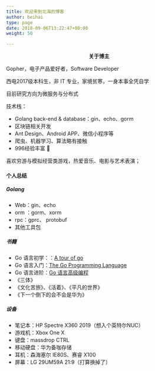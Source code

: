 ```yaml
---
title: 欢迎来到北海的博客
author: beihai
type: page
date: 2018-09-06T13:22:47+00:00
weight: 50

---
```


<p style="text-align: center;">
  <strong>关于博主</strong>
</p>



Gopher，电子产品爱好者，Software Developer

西电2017级本科生，非 IT 专业，家境贫寒，一身本事全凭自学

目前研究方向为微服务与分布式

技术栈：

- Golang back-end & database：gin、echo、gorm
- 区块链相关开发
- Ant Design、Android APP、微信小程序等
- 爬虫、机器学习、算法略有接触
- 996经验丰富 🙂

 
喜欢穷游与模拟经营类游戏，热爱音乐、电影与艺术表演；

 

#### 个人总结

##### Golang

- Web：gin、echo
- orm ：gorm、xorm
- rpc：gprc、 protobuf
- 其他工具包

##### 书籍

- Go 语言初学：：[A tour of go](https://tour.go-zh.org/welcome/1)
- Go 语言入门：[The Go Programming Language](https://books.studygolang.com/gopl-zh/)
- Go 语言进阶：[Go 语言高级编程](https://chai2010.cn/advanced-go-programming-book)
- 《三体》
- 《文化苦旅》、《活着》、《平凡的世界》
- 《下一个倒下的会不会是华为》

##### 设备

- 笔记本：HP Spectre X360 2019（想入个英特尔NUC）
- 游戏机：Xbox One X
- 键盘：massdrop CTRL
- 移动硬盘：华为备咖存储
- 耳机：森海塞尔 IE80S、赛睿 X100
- 屏幕：LG 29UM59A 21:9（打算换掉了）